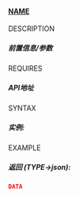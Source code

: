 #### <u>NAME</u>

DESCRIPTION

##### 前置信息/参数

REQUIRES

##### API地址

SYNTAX

##### 实例:

EXAMPLE

##### 返回 (TYPE->json):

```json
DATA
```

